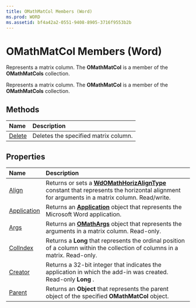 ```yaml
---
title: OMathMatCol Members (Word)
ms.prod: WORD
ms.assetid: bf4a42a2-0551-9408-8905-3716f9553b2b
---
```



# OMathMatCol Members (Word)
Represents a matrix column. The  **OMathMatCol** is a member of the **OMathMatCols** collection.

Represents a matrix column. The  **OMathMatCol** is a member of the **OMathMatCols** collection.


## Methods



|**Name**|**Description**|
|:-----|:-----|
|[Delete](omathmatcol-delete-method-word.md)|Deletes the specified matrix column.|

## Properties



|**Name**|**Description**|
|:-----|:-----|
|[Align](omathmatcol-align-property-word.md)|Returns or sets a  **[WdOMathHorizAlignType](wdomathhorizaligntype-enumeration-word.md)** constant that represents the horizontal alignment for arguments in a matrix column. Read/write.|
|[Application](omathmatcol-application-property-word.md)|Returns an  **[Application](application-object-word.md)** object that represents the Microsoft Word application.|
|[Args](omathmatcol-args-property-word.md)|Returns an  **[OMathArgs](omathargs-object-word.md)** object that represents the arguments in a matrix column. Read-only.|
|[ColIndex](omathmatcol-colindex-property-word.md)|Returns a  **Long** that represents the ordinal position of a column within the collection of columns in a matrix. Read-only.|
|[Creator](omathmatcol-creator-property-word.md)|Returns a 32-bit integer that indicates the application in which the add-in was created. Read-only  **Long** .|
|[Parent](omathmatcol-parent-property-word.md)|Returns an  **Object** that represents the parent object of the specified **OMathMatCol** object.|

